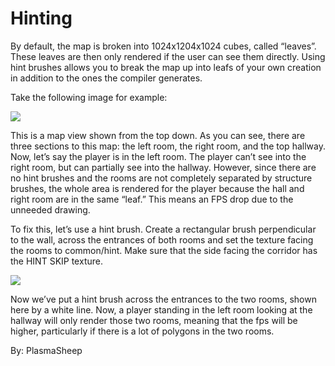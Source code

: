 Hinting
=======

By default, the map is broken into 1024x1204x1024 cubes, called “leaves”. These leaves are then only rendered if the user can see them directly. Using hint brushes allows you to break the map up into leafs of your own creation in addition to the ones the compiler generates.

Take the following image for example:

![](http://developer.valvesoftware.com/w/images/c/c8/Hint_example1.jpg)

This is a map view shown from the top down. As you can see, there are three sections to this map: the left room, the right room, and the top hallway. Now, let’s say the player is in the left room. The player can’t see into the right room, but can partially see into the hallway. However, since there are no hint brushes and the rooms are not completely separated by structure brushes, the whole area is rendered for the player because the hall and right room are in the same “leaf.” This means an FPS drop due to the unneeded drawing.

To fix this, let’s use a hint brush. Create a rectangular brush perpendicular to the wall, across the entrances of both rooms and set the texture facing the rooms to common/hint. Make sure that the side facing the corridor has the HINT SKIP texture.

![](http://developer.valvesoftware.com/w/images/7/70/Hint_example3.jpg)

Now we’ve put a hint brush across the entrances to the two rooms, shown here by a white line. Now, a player standing in the left room looking at the hallway will only render those two rooms, meaning that the fps will be higher, particularly if there is a lot of polygons in the two rooms.

By: PlasmaSheep

